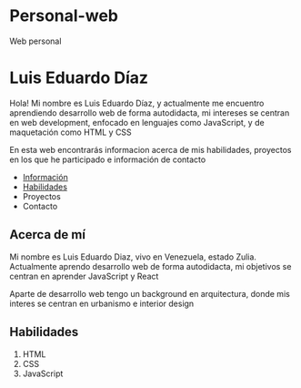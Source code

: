 # Personal-web
Web personal
<!DOCTYPE html>
<html lang="en-US">
  <head>
    <meta charset="UTF-8">
    <title>Portfolio</title>
    <link rel="stylesheet" type="text/css" href="styles.css">
  </head>
  <body>
    <main>
      <h1>Luis Eduardo Díaz</h1>
      <p>Hola! Mi nombre es Luis Eduardo Díaz, y actualmente me encuentro aprendiendo desarrollo web de forma autodidacta, mi intereses se centran en web development, enfocado en lenguajes como JavaScript, y de maquetación como HTML y CSS</p>
      <p>En esta web encontrarás informacion acerca de mis habilidades, proyectos en los que he participado e información de contacto</p>
    </main>
    <nav>
      <ul>
        <li><a href="#informacion">Información</a></li>
        <li><a href="#habilidades">Habilidades</a></li>
        <li>Proyectos</li>
        <li>Contacto</li>
      </ul>
    </nav>
    <section>
      <article>
        <h2 id="informacion">Acerca de mí</h2
        <p>Mi nombre es Luis Eduardo Diaz, vivo en Venezuela, estado Zulia. Actualmente aprendo desarrollo web de forma autodidacta, mi objetivos se centran en aprender JavaScript y React</p>
        <p>Aparte de desarrollo web tengo un background en arquitectura, donde mis interes se centran en urbanismo e interior design</p>
      </article>
    </section>
    <section>
      <article>
        <h2 id="habilidades">Habilidades</h2>
        <ol>
          <li>HTML</li>
          <li>CSS</li>
          <li>JavaScript</li>
        </ol>
      </article>
    </section>
  </body>

</html>
